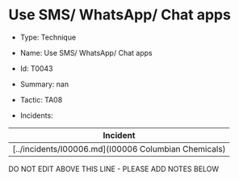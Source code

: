 # Use SMS/ WhatsApp/ Chat apps

* Type: Technique

* Name: Use SMS/ WhatsApp/ Chat apps

* Id: T0043

* Summary: nan

* Tactic: TA08

* Incidents:

| Incident |
| --------- |
| [../incidents/I00006.md](I00006 Columbian Chemicals) |

DO NOT EDIT ABOVE THIS LINE - PLEASE ADD NOTES BELOW